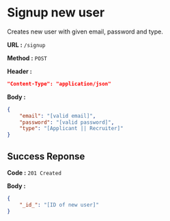 # Signup new user

Creates new user with given email, password and type.

**URL :** `/signup`

**Method :** `POST`

**Header :**

```json
"Content-Type": "application/json"
```

**Body :**

```json
{
    "email": "[valid email]",
    "password": "[valid password]",
    "type": "[Applicant || Recruiter]"
}
```

## Success Reponse

**Code :** `201 Created`

**Body :**

```json
{
    "_id_": "[ID of new user]"
}
```
